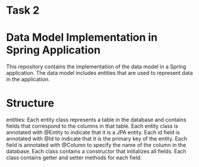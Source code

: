 # Task 2 
# Data Model Implementation in Spring Application

This repository contains the implementation of the data model in a Spring application. The data model includes entities that are used to represent data in the application.

# Structure

entities:
Each entity class represents a table in the database and contains fields that correspond to the columns in that table.
Each entity class is annotated with @Entity to indicate that it is a JPA entity.
Each id field is annotated with @Id to indicate that it is the primary key of the entity.
Each field is annotated with @Column to specify the name of the column in the database.
Each class contains a constructor that initializes all fields.
Each class contains getter and setter methods for each field.
